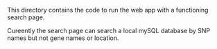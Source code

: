 This directory contains the code to run the web app with a functioning search page.

Cureently the search page can search a local mySQL database by SNP names but not gene names or location. 
